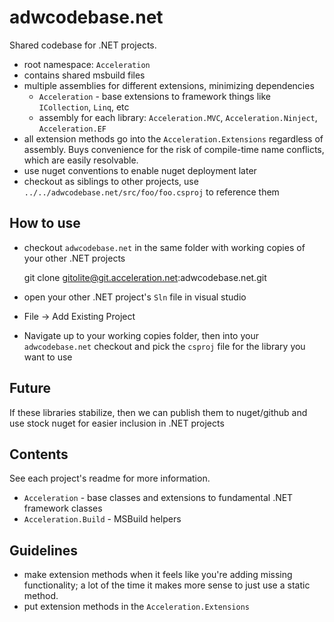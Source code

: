 # adwcodebase.net

Shared codebase for .NET projects.

 * root namespace: `Acceleration`
 * contains shared msbuild files
 * multiple assemblies for different extensions, minimizing
   dependencies
    * `Acceleration` - base extensions to framework things like
      `ICollection`, `Linq`, etc
	* assembly for each library: `Acceleration.MVC`,
      `Acceleration.Ninject`, `Acceleration.EF`
 * all extension methods go into the `Acceleration.Extensions`
   regardless of assembly. Buys convenience for the risk of
   compile-time name conflicts, which are easily resolvable.
 * use nuget conventions to enable nuget deployment later
 * checkout as siblings to other projects, use `../../adwcodebase.net/src/foo/foo.csproj` to
   reference them 

## How to use

 * checkout `adwcodebase.net` in the same folder with working copies
   of your other .NET projects
    
	  git clone gitolite@git.acceleration.net:adwcodebase.net.git
	  
 * open your other .NET project's `Sln` file in visual studio
 * File -> Add Existing Project
 * Navigate up to your working copies folder, then into your
   `adwcodebase.net` checkout and pick the `csproj` file for the
   library you want to use
   
## Future

If these libraries stabilize, then we can publish them to nuget/github
and use stock nuget for easier inclusion in .NET projects
    
## Contents

See each project's readme for more information.

 * `Acceleration` - base classes and extensions to fundamental .NET
   framework classes
 * `Acceleration.Build` - MSBuild helpers

## Guidelines

 * make extension methods when it feels like you're adding missing
   functionality; a lot of the time it makes more sense to just use a
   static method.
 * put extension methods in the `Acceleration.Extensions`
